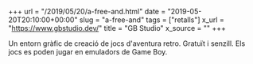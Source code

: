 +++
url = "/2019/05/20/a-free-and.html"
date = "2019-05-20T20:10:00+00:00"
slug = "a-free-and"
tags = ["retalls"]
x_url = "https://www.gbstudio.dev/"
title = "GB Studio"
x_source = ""
+++

Un entorn gràfic de creació de jocs d'aventura retro. Gratuït i senzill. Els jocs es poden jugar en emuladors de Game Boy.
